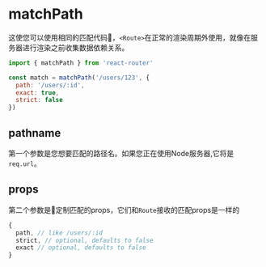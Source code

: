 # matchPath

这使您可以使用相同的匹配代码，`<Route>`在正常的渲染周期外使用，就像在服务器进行渲染之前收集数据依赖关系。

```js
import { matchPath } from 'react-router'

const match = matchPath('/users/123', {
  path: '/users/:id',
  exact: true,
  strict: false
})
```

## pathname

第一个参数是您想要匹配的路径名。如果您正在使用Node服务器,它将是`req.url`。

## props

第二个参数是定制匹配的props，它们和`Route`接收的匹配props是一样的

```js
{
  path, // like /users/:id
  strict, // optional, defaults to false
  exact // optional, defaults to false
}
```
